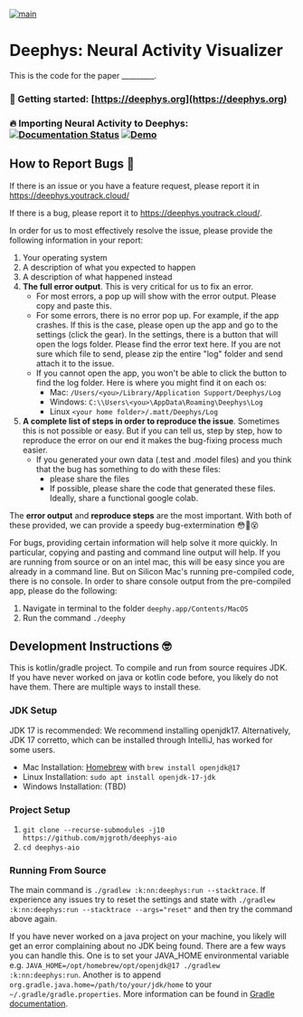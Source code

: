  <!--- https://github.com/mgroth0/deephy -->
 
[![main](https://github.com/mjgroth/deephys/actions/workflows/main.yml/badge.svg)](https://github.com/mjgroth/deephys/actions/workflows/main.yml)

# Deephys: Neural Activity Visualizer

This is the code for the paper _________. 

### 🚀 Getting started: [https://deephys.org](https://deephys.org)

### 🔥 Importing Neural Activity to Deephys: [![Documentation Status](https://readthedocs.org/projects/deephys/badge/?version=latest)](https://deephys.readthedocs.io/en/latest/?badge=latest) <a href="https://colab.research.google.com/github/mjgroth/deephys-aio/blob/master/Python_Tutorial.ipynb" target="_parent"><img src="https://colab.research.google.com/assets/colab-badge.svg" alt="Demo"/></a>

## How to Report Bugs 🐛

If there is an issue or you have a feature request, please report it in https://deephys.youtrack.cloud/

If there is a bug, please report it to https://deephys.youtrack.cloud/. 

In order for us to most effectively resolve the issue, please provide the following information in your report:
1. Your operating system
2. A description of what you expected to happen
3. A description of what happened instead
4. **The full error output**. This is very critical for us to fix an error. 
	- For most errors, a pop up will show with the error output. Please copy and paste this.
	- For some errors, there is no error pop up. For example, if the app crashes. If this is the case, please open up the app and go to the settings (click the gear). In the settings, there is a button that will open the logs folder. Please find the error text here. If you are not sure which file to send, please zip the entire "log" folder and send attach it to the issue.
	- If you cannot open the app, you won't be able to click the button to find the log folder. Here is where you might find it on each os:
		- Mac: `/Users/<you>/Library/Application Support/Deephys/Log`
		- Windows: `C:\\Users\<you>\AppData\Roaming\Deephys\Log`
		- Linux `<your home folder>/.matt/Deephys/Log`
5. **A complete list of steps in order to reproduce the issue**. Sometimes this is not possible or easy. But if you can tell us, step by step, how to reproduce the error on our end it makes the bug-fixing process much easier.
	- If you generated your own data (.test and .model files) and you think that the bug has something to do with these files:
		- please share the files
		- If possible, please share the code that generated these files. Ideally, share a functional google colab.

The **error output** and **reproduce steps** are the most important. With both of these provided, we can provide a speedy bug-extermination 😳🐛😵


For bugs, providing certain information will help solve it more quickly. In particular, copying and pasting and command
line output will help. If you are running from source or on an intel mac, this will be easy since you are already in a command
line. But on Silicon Mac's running pre-compiled code, there is no console. In order to share console output from the
pre-compiled app, please do the following:

1. Navigate in terminal to the folder `deephy.app/Contents/MacOS`
2. Run the command `./deephy`





## Development Instructions 🤓

This is kotlin/gradle project. To compile and run from source requires JDK. If you have never worked on java or kotlin code before, you likely do not have them. There are multiple ways to install these.

### JDK Setup

JDK 17 is recommended: We recommend installing openjdk17. Alternatively, JDK 17 corretto, which can be installed through IntelliJ, has worked for some users.
 
- Mac Installation: [Homebrew](https://brew.sh/) with `brew install openjdk@17`
- Linux Installation: `sudo apt install openjdk-17-jdk`
- Windows Installation: (TBD)


### Project Setup

1. `git clone --recurse-submodules -j10 https://github.com/mjgroth/deephys-aio`
2. `cd deephys-aio`

### Running From Source

The main command is `./gradlew :k:nn:deephys:run --stacktrace`. If experience any issues try to reset the settings and state
with `./gradlew :k:nn:deephys:run --stacktrace --args="reset"` and then try the command above again.

If you have never worked on a java project on your machine, you likely will get an error complaining about no JDK being found. There are a few ways you can handle this. One is to set your JAVA_HOME environmental variable e.g. `JAVA_HOME=/opt/homebrew/opt/openjdk@17 ./gradlew :k:nn:deephys:run`. Another is to append `org.gradle.java.home=/path/to/your/jdk/home` to your `~/.gradle/gradle.properties`. More information can be found in [Gradle documentation](https://docs.gradle.org/current/userguide/build_environment.html). 

